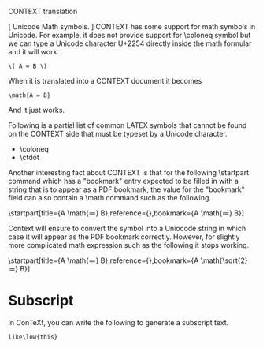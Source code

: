 CONTEXT translation


[ Unicode Math symbols. ]
CONTEXT has some support for math symbols in Unicode.
For example, it does not provide support for \coloneq
symbol but we can type a Unicode character U+2254 directly
inside the math formular and it will work.

    \( A ≔ B \)

When it is translated into a CONTEXT document it becomes

    \math{A ≔ B}

And it just works.

Following is a partial list of common LATEX symbols that
cannot be found on the CONTEXT side that must be
typeset by a Unicode character.

- \coloneq 
- \ctdot

Another interesting fact about CONTEXT is that for the following 
\startpart command which has a "bookmark" entry expected to be
filled in with a string that is to appear as a PDF bookmark,
the value for the "bookmark" field can also contain a \math command
such as the following.

  \startpart[title={A \math{≔} B},reference={},bookmark={A \math{≔} B}]
  
Context will ensure to convert the symbol into a Uniocode string in which
case it will appear as the PDF bookmark correctly. However, for 
slightly more complicated math expression such as the following
it stops working.

  \startpart[title={A \math{≔} B},reference={},bookmark={A \math{\sqrt{2} ≔} B}]

# Subscript

In ConTeXt, you can write the following to generate a subscript text.

    like\low{this}






